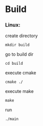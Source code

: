# Build

### Linux:
create directory
```
mkdir build
```
go to build dir
```
cd build 
```

execute cmake 
```
cmake ./
```

execute make
```
make
```

run
```
./main
```